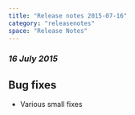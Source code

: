 ```yaml
---
title: "Release notes 2015-07-16"
category: "releasenotes"
space: "Release Notes"
---
```



### _16 July 2015_

## Bug fixes

*   Various small fixes